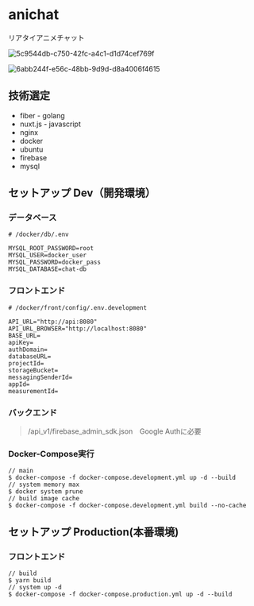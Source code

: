 # anichat
リアタイアニメチャット

![5c9544db-c750-42fc-a4c1-d1d74cef769f](https://user-images.githubusercontent.com/55475145/121808068-e76df780-cc91-11eb-8d2e-07c79dbfa222.png)

![6abb244f-e56c-48bb-9d9d-d8a4006f4615](https://user-images.githubusercontent.com/55475145/121808090-f81e6d80-cc91-11eb-85fc-4992c3510527.png)


## 技術選定

- fiber - golang
- nuxt.js - javascript
- nginx
- docker
- ubuntu
- firebase
- mysql

## セットアップ Dev（開発環境）

### データベース
```text
# /docker/db/.env

MYSQL_ROOT_PASSWORD=root
MYSQL_USER=docker_user
MYSQL_PASSWORD=docker_pass
MYSQL_DATABASE=chat-db
```

### フロントエンド
```text
# /docker/front/config/.env.development

API_URL="http://api:8080"
API_URL_BROWSER="http://localhost:8080"
BASE_URL=
apiKey=
authDomain=
databaseURL=
projectId=
storageBucket=
messagingSenderId=
appId=
measurementId=
```

### バックエンド
> /api_v1/firebase_admin_sdk.json　Google Authに必要

### Docker-Compose実行
```shell
// main
$ docker-compose -f docker-compose.development.yml up -d --build
// system memory max
$ docker system prune
// build image cache
$ docker-compose -f docker-compose.development.yml build --no-cache
```

## セットアップ Production(本番環境)

### フロントエンド
```shell
// build
$ yarn build
// system up -d 
$ docker-compose -f docker-compose.production.yml up -d --build
```

